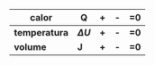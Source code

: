 | calor           | Q              | **+** | **-** | =0     |
| --------------- | -------------- | ----- | ----- | ------ |
| **temperatura** | **$\Delta U$** | **+** | **-** | **=0** |
| **volume**      | **J**          | **+** | **-** | **=0** |

